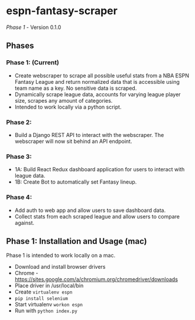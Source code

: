 # espn-fantasy-scraper
*Phase 1* - Version 0.1.0


## Phases
### Phase 1: (Current)
- Create webscraper to scrape all possible useful stats from a NBA ESPN Fantasy League and return normalized data that is accessible using team name as a key. No sensitive data is scraped.
- Dynamically scrape league data, accounts for varying league player size, scrapes any amount of categories.
- Intended to work locally via a python script.
### Phase 2:
- Build a Django REST API to interact with the webscraper. The webscraper will now sit behind an API endpoint.
### Phase 3:
- 1A: Build React Redux dashboard application for users to interact with league data.
- 1B: Create Bot to automatically set Fantasy lineup.
### Phase 4:
- Add auth to web app and allow users to save dashboard data.
- Collect stats from each scraped league and allow users to compare against.

## Phase 1: Installation and Usage (mac)
Phase 1 is intended to work locally on a mac.
- Download and install browser drivers
 - Chrome - https://sites.google.com/a/chromium.org/chromedriver/downloads
- Place driver in /usr/local/bin
- Create `virtualenv espn`
- `pip install selenium`
- Start virtualenv `workon espn`
- Run with `python index.py`